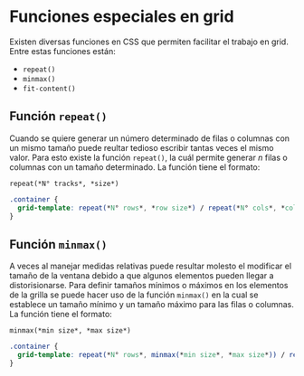 # Funciones especiales en grid

Existen diversas funciones en CSS que permiten facilitar el trabajo en grid. Entre estas funciones están:

- `repeat()`
- `minmax()`
- `fit-content()`

## Función `repeat()`

Cuando se quiere generar un número determinado de filas o columnas con un mismo tamaño puede reultar tedioso escribir tantas veces el mismo valor. Para esto existe la función `repeat()`, la cuál permite generar *n* filas o columnas con un tamaño determinado. La función tiene el formato:

`repeat(*N° tracks*, *size*)`

~~~css
.container {
  grid-template: repeat(*N° rows*, *row size*) / repeat(*N° cols*, *col size*);
}
~~~

## Función `minmax()`

A veces al manejar medidas relativas puede resultar molesto el modificar el tamaño de la ventana debido a que algunos elementos pueden llegar a distorisionarse. Para definir tamaños mínimos o máximos en los elementos de la grilla se puede hacer uso de la función `minmax()` en la cual se establece un tamaño mínimo y un tamaño máximo para las filas o columnas. La función tiene el formato:

`minmax(*min size*, *max size*)`

~~~css
.container {
  grid-template: repeat(*N° rows*, minmax(*min size*, *max size*)) / repeat(*N° cols*, minmax(*min size*, *max size*));
}
~~~
